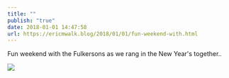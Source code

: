 ```yaml
---
title: ""
publish: "true"
date: 2018-01-01 14:47:58
url: https://ericmwalk.blog/2018/01/01/fun-weekend-with.html
---
```


Fun weekend with the Fulkersons as we rang in the New Year's together..

![](https://ericmwalk.blog/uploads/2022/6ca11cf12f.jpg)
